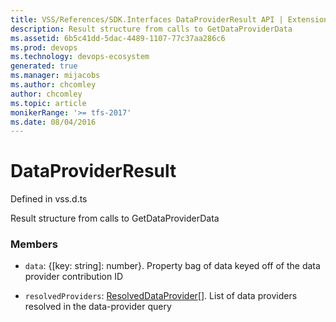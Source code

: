 ```yaml
---
title: VSS/References/SDK.Interfaces DataProviderResult API | Extensions for Azure DevOps Services
description: Result structure from calls to GetDataProviderData
ms.assetid: 6b5c41dd-5dac-4489-1107-77c37aa286c6
ms.prod: devops
ms.technology: devops-ecosystem
generated: true
ms.manager: mijacobs
ms.author: chcomley
author: chcomley
ms.topic: article
monikerRange: '>= tfs-2017'
ms.date: 08/04/2016
---
```


# DataProviderResult

Defined in vss.d.ts


Result structure from calls to GetDataProviderData 

### Members

* `data`: {[key: string]: number}. Property bag of data keyed off of the data provider contribution ID

* `resolvedProviders`: [ResolvedDataProvider](../../../VSS/References/SDK_Interfaces/ResolvedDataProvider.md)[]. List of data providers resolved in the data-provider query

